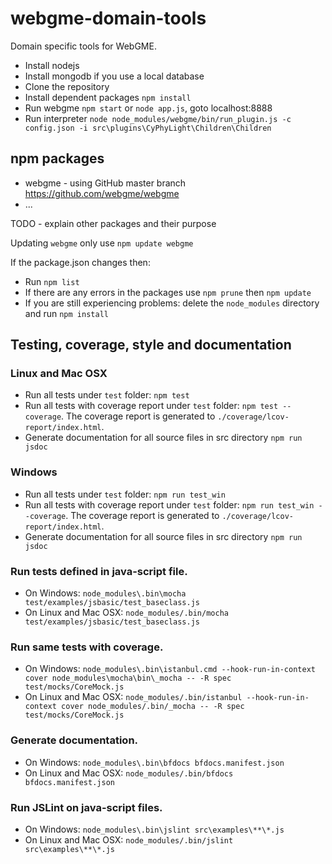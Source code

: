# webgme-domain-tools #

Domain specific tools for WebGME.

* Install nodejs
* Install mongodb if you use a local database
* Clone the repository
* Install dependent packages `npm install`
* Run webgme `npm start` or `node app.js`, goto localhost:8888
* Run interpreter `node node_modules/webgme/bin/run_plugin.js -c config.json -i src\plugins\CyPhyLight\Children\Children`

## npm packages ##

* webgme - using GitHub master branch https://github.com/webgme/webgme
* ...

TODO - explain other packages and their purpose

Updating `webgme` only use `npm update webgme`


If the package.json changes then:

* Run `npm list`
* If there are any errors in the packages use `npm prune` then `npm update`
* If you are still experiencing problems: delete the `node_modules` directory and run `npm install`

## Testing, coverage, style and documentation ##

### Linux and Mac OSX ###

* Run all tests under `test` folder: `npm test`
* Run all tests with coverage report under `test` folder: `npm test --coverage`. The coverage report is generated to `./coverage/lcov-report/index.html`.
* Generate documentation for all source files in src directory `npm run jsdoc`


### Windows ###

* Run all tests under `test` folder: `npm run test_win`
* Run all tests with coverage report under `test` folder: `npm run test_win --coverage`. The coverage report is generated to `./coverage/lcov-report/index.html`.
* Generate documentation for all source files in src directory `npm run jsdoc`


### Run tests defined in java-script file. ###

* On Windows: `node_modules\.bin\mocha test/examples/jsbasic/test_baseclass.js`
* On Linux and Mac OSX: `node_modules/.bin/mocha test/examples/jsbasic/test_baseclass.js`


### Run same tests with coverage. ###

* On Windows: `node_modules\.bin\istanbul.cmd --hook-run-in-context cover node_modules\mocha\bin\_mocha -- -R spec test/mocks/CoreMock.js`
* On Linux and Mac OSX: `node_modules/.bin/istanbul --hook-run-in-context cover node_modules/.bin/_mocha -- -R spec test/mocks/CoreMock.js`


### Generate documentation. ###

* On Windows: `node_modules\.bin\bfdocs bfdocs.manifest.json`
* On Linux and Mac OSX: `node_modules/.bin/bfdocs bfdocs.manifest.json`


### Run JSLint on java-script files. ###

* On Windows: `node_modules\.bin\jslint src\examples\**\*.js`
* On Linux and Mac OSX: `node_modules/.bin/jslint src\examples\**\*.js`
